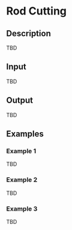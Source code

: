 # Rod Cutting

## Description

TBD

## Input

TBD

## Output

TBD

## Examples

### Example 1

TBD

### Example 2

TBD

### Example 3

TBD

